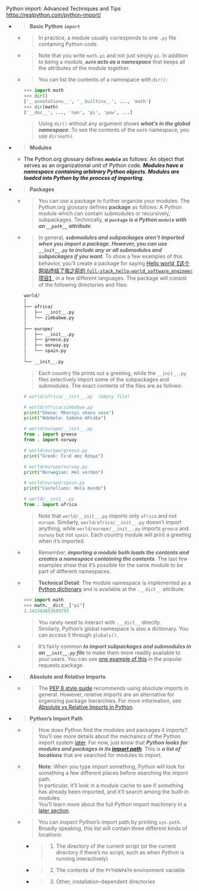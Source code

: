 
Python import: Advanced Techniques and Tips https://realpython.com/python-import/
- > **Basic Python `import`**
  * > In practice, a module usually corresponds to one `.py` file containing Python code.
  * > Note that you write `math.pi` and not just simply `pi`. In addition to being a module, ***`math` acts as a namespace*** that keeps all the attributes of the module together.
  * > You can list the contents of a namespace with `dir()`:
    ```py
    >>> import math
    >>> dir()
    ['__annotations__', '__builtins__', ..., 'math']
    >>> dir(math)
    ['__doc__', ..., 'nan', 'pi', 'pow', ...]
    ```
    > Using `dir()` without any argument shows ***what’s in the global namespace***. To see the contents of the `math` namespace, you use `dir(math)`.
- > **Modules**
  * The Python.org glossary defines ***`module`*** as follows: An object that serves as an organizational unit of Python code. ***Modules have a namespace containing arbitrary Python objects. Modules are loaded into Python by the process of importing***.
- > **Packages**
  * > You can use a package to further organize your modules. The Python.org glossary defines **package** as follows: A Python module which can contain submodules or recursively, subpackages. Technically, ***a `package` is a Python `module` with an `__path__` attribute***.
  * > In general, ***submodules and subpackages aren’t imported when you import a package. However, you can use `__init__.py` to include any or all submodules and subpackages if you want***. To show a few examples of this behavior, you’ll create a package for saying [Hello world【这个网站终结了我之前的 `full-stack_hello-world_software_engineer` 项目】](http://helloworldcollection.de/) in a few different languages. The package will consist of the following directories and files:
    ```sh
    world/
    │
    ├── africa/
    │   ├── __init__.py
    │   └── zimbabwe.py
    │
    ├── europe/
    │   ├── __init__.py
    │   ├── greece.py
    │   ├── norway.py
    │   └── spain.py
    │
    └── __init__.py
    ```
    > Each country file prints out a greeting, while the `__init__.py` files selectively import some of the subpackages and submodules. The exact contents of the files are as follows:
    ```py
    # world/africa/__init__.py  (Empty file)

    # world/africa/zimbabwe.py
    print("Shona: Mhoroyi vhanu vese")
    print("Ndebele: Sabona mhlaba")

    # world/europe/__init__.py
    from . import greece
    from . import norway

    # world/europe/greece.py
    print("Greek: Γειά σας Κόσμε")

    # world/europe/norway.py
    print("Norwegian: Hei verden")

    # world/europe/spain.py
    print("Castellano: Hola mundo")

    # world/__init__.py
    from . import africa
    ```
    > Note that `world/__init__.py` imports only `africa` and not `europe`. Similarly, `world/africa/__init__.py` doesn’t import anything, while `world/europe/__init__.py` imports `greece` and `norway` but not `spain`. Each country module will print a greeting when it’s imported.
  * > Remember, ***importing a module both loads the contents and creates a namespace containing the contents***. The last few examples show that it’s possible for the same module to be part of different namespaces.
  * > **Technical Detail**: The module namespace is implemented as a [Python dictionary]() and is available at the `.__dict__` attribute:
    ```py
    >>> import math
    >>> math.__dict__["pi"]
    3.141592653589793
    ```
    > You rarely need to interact with `.__dict__` directly. <br> Similarly, Python’s global namespace is also a dictionary. You can access it through `globals()`.
  * > It’s fairly common ***to import subpackages and submodules in an `__init__.py` file*** to make them more readily available to your users. You can see [one example of this](https://github.com/psf/requests/blob/v2.23.0/requests/__init__.py#L112) in the popular requests package.
- > **Absolute and Relative Imports**
  * > The [PEP 8 style guide]() recommends using absolute imports in general. However, relative imports are an alternative for organizing package hierarchies. For more information, see [Absolute vs Relative Imports in Python](https://realpython.com/absolute-vs-relative-python-imports/).
- > **Python’s Import Path**
  * > How does Python find the modules and packages it imports? You’ll see more details about the mechanics of the Python import system [later](). For now, just know that ***Python looks for modules and packages in its [import path](https://docs.python.org/3/glossary.html#term-import-path)***. This is ***a list of locations*** that are searched for modules to import.
  * > **Note**: When you type import something, Python will look for something a few different places before searching the import path. <br> In particular, it’ll look in a module cache to see if something has already been imported, and it’ll search among the built-in modules. <br> You’ll learn more about the full Python import machinery in a [later section]().
  * > You can inspect Python’s import path by printing `sys.path`. Broadly speaking, this list will contain three different kinds of locations:
    + > 1. The directory of the current script (or the current directory if there’s no script, such as when Python is running interactively)
    + > 2. The contents of the `PYTHONPATH` environment variable
    + > 3. Other, installation-dependent directories
